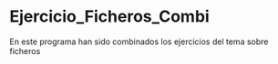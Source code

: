 # Ejercicio_Ficheros_Combi
En este programa han sido combinados los ejercicios del tema sobre ficheros
